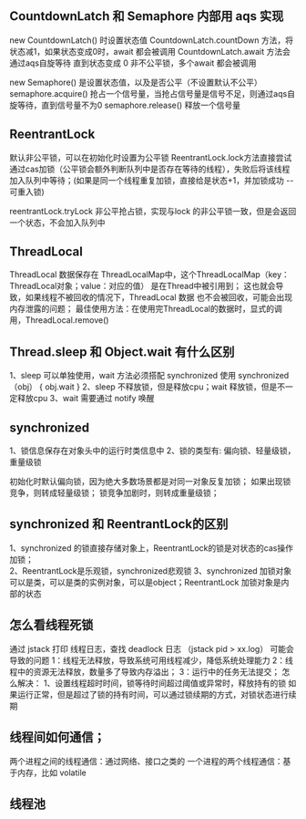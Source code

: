 ## CountdownLatch 和 Semaphore 内部用 aqs 实现
new CountdownLatch() 时设置状态值
CountdownLatch.countDown 方法，将状态减1，如果状态变成0时，await 都会被调用
CountdownLatch.await 方法会通过aqs自旋等待 直到状态变成 0
非不公平锁，多个await 都会被调用

new Semaphore() 是设置状态值，以及是否公平（不设置默认不公平）
semaphore.acquire() 抢占一个信号量，当抢占信号量是信号不足，则通过aqs自旋等待，直到信号量不为0
semaphore.release() 释放一个信号量

##  ReentrantLock 
默认非公平锁，可以在初始化时设置为公平锁
ReentrantLock.lock方法直接尝试通过cas加锁（公平锁会额外判断队列中是否存在等待的线程），失败后将该线程加入队列中等待；(如果是同一个线程重复加锁，直接给是状态+1，并加锁成功 -- 可重入锁)

reentrantLock.tryLock 非公平抢占锁，实现与lock 的非公平锁一致，但是会返回一个状态，不会加入队列中

## ThreadLocal
ThreadLocal 数据保存在 ThreadLocalMap中，这个ThreadLocalMap（key：ThreadLocal对象；value：对应的值） 是在Thread中被引用到；
这也就会导致，如果线程不被回收的情况下，ThreadLocal 数据 也不会被回收，可能会出现内存泄露的问题；
最佳使用方法：在使用完ThreadLocal的数据时，显式的调用，ThreadLocal.remove()

## Thread.sleep 和 Object.wait 有什么区别
1、sleep 可以单独使用，wait 方法必须搭配 synchronized 使用
synchronized（obj） {
    obj.wait
}
2、sleep 不释放锁，但是释放cpu；wait 释放锁，但是不一定释放cpu
3、wait 需要通过 notify 唤醒

## synchronized 
1、锁信息保存在对象头中的运行时类信息中
2、锁的类型有: 偏向锁、轻量级锁，重量级锁

初始化时默认偏向锁，因为绝大多数场景都是对同一对象反复加锁；
如果出现锁竞争，则转成轻量级锁；
锁竞争加剧时，则转成重量级锁；

## synchronized 和 ReentrantLock的区别
1、synchronized 的锁直接存储对象上，ReentrantLock的锁是对状态的cas操作加锁；   
2、ReentrantLock是乐观锁，synchronized悲观锁
3、synchronized 加锁对象可以是类，可以是类的实例对象，可以是object；ReentrantLock 加锁对象是内部的状态

## 怎么看线程死锁
通过 jstack 打印 线程日志，查找 deadlock 日志 （jstack pid > xx.log）
可能会导致的问题
1：线程无法释放，导致系统可用线程减少，降低系统处理能力
2：线程中的资源无法释放，数量多了导致内存溢出；
3：运行中的任务无法提交；
怎么解决：
1、设置线程超时时间，锁等待时间超过阈值或异常时，释放持有的锁
如果运行正常，但是超过了锁的持有时间，可以通过锁续期的方式，对锁状态进行续期

## 线程间如何通信；
两个进程之间的线程通信：通过网络、接口之类的
一个进程的两个线程通信：基于内存，比如 volatile

## 线程池

